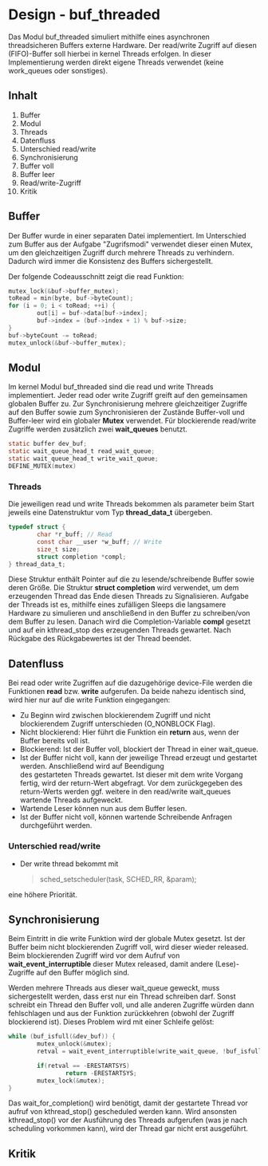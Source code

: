 # Design - buf_threaded

Das Modul buf_threaded simuliert mithilfe eines asynchronen threadsicheren Buffers externe Hardware.
Der read/write Zugriff auf diesen (FIFO)-Buffer soll hierbei in kernel Threads erfolgen. In dieser Implementierung
werden direkt eigene Threads verwendet (keine work_queues oder sonstiges).

## Inhalt
1. Buffer
2. Modul
 1. Threads
3. Datenfluss
 1. Unterschied read/write
4. Synchronisierung
 1. Buffer voll
 2. Buffer leer
 3. Read/write-Zugriff
5. Kritik

## Buffer
Der Buffer wurde in einer separaten Datei implementiert. Im Unterschied zum Buffer aus der Aufgabe
"Zugrifsmodi" verwendet dieser einen Mutex, um den gleichzeitigen Zugriff durch mehrere Threads zu verhindern.
Dadurch wird immer die Konsistenz des Buffers sichergestellt.

Der folgende Codeausschnitt zeigt die read Funktion:
```C
mutex_lock(&buf->buffer_mutex);
toRead = min(byte, buf->byteCount);
for (i = 0; i < toRead; ++i) {
        out[i] = buf->data[buf->index];
        buf->index = (buf->index + 1) % buf->size;
}
buf->byteCount -= toRead;
mutex_unlock(&buf->buffer_mutex);
```

## Modul
Im kernel Modul buf_threaded sind die read und write Threads implementiert. Jeder read oder write Zugriff
greift auf den gemeinsamen globalen Buffer zu. Zur Synchronisierung mehrere gleichzeitiger Zugriffe auf den
Buffer sowie zum Synchronisieren der Zustände Buffer-voll und Buffer-leer wird ein globaler **Mutex** verwendet.
Für blockierende read/write Zugriffe werden zusätzlich zwei **wait_queues** benutzt.

```C
static buffer dev_buf;
static wait_queue_head_t read_wait_queue;
static wait_queue_head_t write_wait_queue;
DEFINE_MUTEX(mutex)
```

### Threads
Die jeweiligen read und write Threads bekommen als parameter beim Start jeweils eine Datenstruktur vom Typ **thread_data_t** übergeben.

```C
typedef struct {
        char *r_buff; // Read
        const char __user *w_buff; // Write
        size_t size;
        struct completion *compl;
} thread_data_t;
```

Diese Struktur enthält Pointer auf die zu lesende/schreibende Buffer sowie deren Größe. Die Struktur **struct completion** wird verwendet, um dem erzeugenden Thread das Ende diesen Threads zu Signalisieren.
Aufgabe der Threads ist es, mithilfe eines zufälligen Sleeps die langsamere Hardware zu simulieren und anschließend
in den Buffer zu schreiben/von dem Buffer zu lesen. Danach wird die Completion-Variable **compl** gesetzt und auf
ein kthread_stop des erzeugenden Threads gewartet. Nach Rückgabe des Rückgabewertes ist der Thread beendet.

## Datenfluss
Bei read oder write Zugriffen auf die dazugehörige device-File werden die Funktionen **read** bzw. **write** aufgerufen.
Da beide nahezu identisch sind, wird hier nur auf die write Funktion eingegangen:

* Zu Beginn wird zwischen blockierendem Zugriff und nicht blockierendem Zugriff unterschieden (O_NONBLOCK Flag).
 * Nicht blockierend:
   Hier führt die Funktion ein **return** aus, wenn der Buffer bereits voll ist.
 * Blockierend:
   Ist der Buffer voll, blockiert der Thread in einer wait_queue.
* Ist der Buffer nicht voll, kann der jeweilige Thread erzeugt und gestartet werden. Anschließend wird auf Beendigung   
  des gestarteten Threads gewartet. Ist dieser mit dem write Vorgang fertig, wird der return-Wert abgefragt.
  Vor dem zurückgegeben des return-Werts werden ggf. weitere in den read/write wait_queues wartende Threads aufgeweckt.
 * Wartende Leser können nun aus dem Buffer lesen.
 * Ist der Buffer nicht voll, können wartende Schreibende Anfragen durchgeführt werden.

### Unterschied read/write
* Der write thread bekommt mit

  > sched_setscheduler(task, SCHED_RR, &param);
  
 eine höhere Priorität.

## Synchronisierung

Beim Eintritt in die write Funktion wird der globale Mutex gesetzt. Ist der Buffer beim nicht blockierenden Zugriff voll, wird dieser wieder released. Beim blockierenden Zugriff wird vor dem Aufruf von **wait_event_interruptible** dieser Mutex released, damit andere (Lese)-Zugriffe auf den Buffer möglich sind.

Werden mehrere Threads aus dieser wait_queue geweckt, muss sichergestellt werden, dass erst nur ein Thread schreiben darf. Sonst schreibt ein Thread den Buffer voll, und alle anderen Zugriffe würden dann fehlschlagen und aus der Funktion zurückkehren (obwohl der Zugriff blockierend ist).
Dieses Problem wird mit einer Schleife gelöst:
```C
while (buf_isfull(&dev_buf)) {
        mutex_unlock(&mutex);
        retval = wait_event_interruptible(write_wait_queue, !buf_isfull(&dev_buf));

        if(retval == -ERESTARTSYS)
                return -ERESTARTSYS;
        mutex_lock(&mutex);
}
```


Das wait_for_completion() wird benötigt, damit der gestartete Thread vor aufruf von kthread_stop() gescheduled werden kann. Wird ansonsten kthread_stop() vor der Ausführung des Threads aufgerufen (was je nach scheduling vorkommen kann), wird der Thread gar nicht erst ausgeführt.

## Kritik
